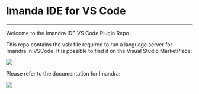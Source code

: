 # Imanda IDE for VS Code

---
Welcome to the Imandra IDE VS Code Plugin Repo

This repo contains the vsix file required to run a language server for Imandra in VSCode. It is possible to find it on the Visual Studio MarketPlace:

[![](https://storage.googleapis.com/imandra-assets/images/github/vsmp.png)](https://marketplace.visualstudio.com/items?itemName=aestheticintegration.iml-vscode)

Please refer to the documentation for Imandra:

[![](https://storage.googleapis.com/imandra-assets/images/github/imandraDoc.png)](https://docs.imandra.ai/imandra-docs/)
